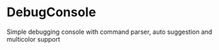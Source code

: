 # DebugConsole

Simple debugging console with command parser, auto suggestion and multicolor support
